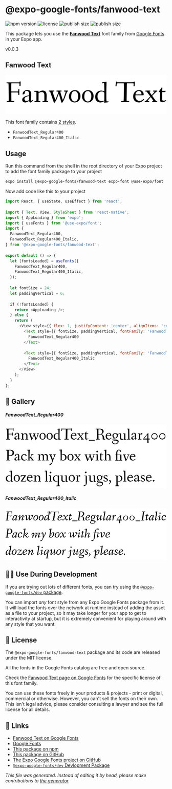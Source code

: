 # @expo-google-fonts/fanwood-text

![npm version](https://flat.badgen.net/npm/v/@expo-google-fonts/fanwood-text)
![license](https://flat.badgen.net/github/license/expo/google-fonts)
![publish size](https://flat.badgen.net/packagephobia/install/@expo-google-fonts/fanwood-text)
![publish size](https://flat.badgen.net/packagephobia/publish/@expo-google-fonts/fanwood-text)

This package lets you use the [**Fanwood Text**](https://fonts.google.com/specimen/Fanwood+Text) font family from [Google Fonts](https://fonts.google.com/) in your Expo app.

v0.0.3

## Fanwood Text

![Fanwood Text](./font-family.png)

This font family contains [2 styles](#gallery).

- `FanwoodText_Regular400`
- `FanwoodText_Regular400_Italic`

## Usage

Run this command from the shell in the root directory of your Expo project to add the font family package to your project
```sh
expo install @expo-google-fonts/fanwood-text expo-font @use-expo/font
```

Now add code like this to your project
```js
import React, { useState, useEffect } from 'react';

import { Text, View, StyleSheet } from 'react-native';
import { AppLoading } from 'expo';
import { useFonts } from '@use-expo/font';
import {
  FanwoodText_Regular400,
  FanwoodText_Regular400_Italic,
} from '@expo-google-fonts/fanwood-text';

export default () => {
  let [fontsLoaded] = useFonts({
    FanwoodText_Regular400,
    FanwoodText_Regular400_Italic,
  });

  let fontSize = 24;
  let paddingVertical = 6;

  if (!fontsLoaded) {
    return <AppLoading />;
  } else {
    return (
      <View style={{ flex: 1, justifyContent: 'center', alignItems: 'center' }}>
        <Text style={{ fontSize, paddingVertical, fontFamily: 'FanwoodText_Regular400' }}>
          FanwoodText_Regular400
        </Text>

        <Text style={{ fontSize, paddingVertical, fontFamily: 'FanwoodText_Regular400_Italic' }}>
          FanwoodText_Regular400_Italic
        </Text>
      </View>
    );
  }
};

```

## 🔡 Gallery

##### FanwoodText_Regular400
![FanwoodText_Regular400](./37c7865d9942ebc3e421992f87faa2a1c1f686716fd40054035736abd0938f1d.ttf.png)

##### FanwoodText_Regular400_Italic
![FanwoodText_Regular400_Italic](./ebb9e6f0a9aad6a9a9a13de40ed43e94061e0aefeb1fc8ab3399b0a3307dfee8.ttf.png)


## 👩‍💻 Use During Development

If you are trying out lots of different fonts, you can try using the [`@expo-google-fonts/dev` package](https://github.com/expo/google-fonts/tree/master/font-packages/dev#readme).

You can import *any* font style from any Expo Google Fonts package from it. It will load the fonts
over the network at runtime instead of adding the asset as a file to your project, so it may take longer
for your app to get to interactivity at startup, but it is extremely convenient
for playing around with any style that you want.

## 📖 License

The `@expo-google-fonts/fanwood-text` package and its code are released under the MIT license.

All the fonts in the Google Fonts catalog are free and open source.

Check the [Fanwood Text page on Google Fonts](https://fonts.google.com/specimen/Fanwood+Text) for the specific license of this font family.

You can use these fonts freely in your products & projects - print or digital, commercial or otherwise. However, you can't sell the fonts on their own. This isn't legal advice, please consider consulting a lawyer and see the full license for all details.

## 🔗 Links

- [Fanwood Text on Google Fonts](https://fonts.google.com/specimen/Fanwood+Text)
- [Google Fonts](https://fonts.google.com/)
- [This package on npm](https://www.npmjs.com/package/@expo-google-fonts/fanwood-text)
- [This package on GitHub](https://github.com/expo/google-fonts/tree/master/font-packages/fanwood-text)
- [The Expo Google Fonts project on GitHub](https://github.com/expo/google-fonts)
- [`@expo-google-fonts/dev` Devlopment Package](https://github.com/expo/google-fonts/tree/master/font-packages/dev)


*This file was generated. Instead of editing it by head, please make contributions to [the generator](https://github.com/expo/google-fonts/tree/master/packages/generator)*
